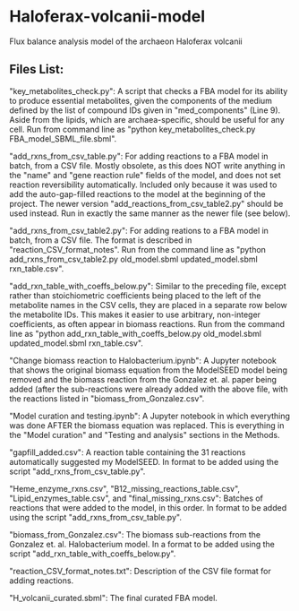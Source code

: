 # Haloferax-volcanii-model
Flux balance analysis model of the archaeon Haloferax volcanii

Files List:
------------
"key_metabolites_check.py": A script that checks a FBA model for its ability to produce essential metabolites, given the components of the medium defined by the list of compound IDs given in "med_components" (Line 9). Aside from the lipids, which are archaea-specific, should be useful for any cell. Run from command line as "python key_metabolites_check.py FBA_model_SBML_file.sbml".

"add_rxns_from_csv_table.py": For adding reactions to a FBA model in batch, from a CSV file. Mostly obsolete, as this does NOT write anything in the "name" and "gene reaction rule" fields of the model, and does not set reaction reversibility automatically. Included only because it was used to add the auto-gap-filled reactions to the model at the beginning of the project. The newer version "add_reactions_from_csv_table2.py" should be used instead. Run in exactly the same manner as the newer file (see below).

"add_rxns_from_csv_table2.py": For adding reations to a FBA model in batch, from a CSV file. The format is described in "reaction_CSV_format_notes". Run from the command line as "python add_rxns_from_csv_table2.py old_model.sbml updated_model.sbml rxn_table.csv".

"add_rxn_table_with_coeffs_below.py": Similar to the preceding file, except rather than stoichiometric coefficients being placed to the left of the metabolite names in the CSV cells, they are placed in a separate row below the metabolite IDs. This makes it easier to use arbitrary, non-integer coefficients, as often appear in biomass reactions. Run from the command line as "python add_rxn_table_with_coeffs_below.py old_model.sbml updated_model.sbml rxn_table.csv".

"Change biomass reaction to Halobacterium.ipynb": A Jupyter notebook that shows the original biomass equation from the ModelSEED model being removed and the biomass reaction from the Gonzalez et. al. paper being added (after the sub-reactions were already added with the above file, with the reactions listed in "biomass_from_Gonzalez.csv".

"Model curation and testing.ipynb": A Jupyter notebook in which everything was done AFTER the biomass equation was replaced. This is everything in the "Model curation" and "Testing and analysis" sections in the Methods.

"gapfill_added.csv": A reaction table containing the 31 reactions automatically suggested my ModelSEED. In format to be added using the script "add_rxns_from_csv_table.py".

"Heme_enzyme_rxns.csv", "B12_missing_reactions_table.csv", "Lipid_enzymes_table.csv", and "final_missing_rxns.csv": Batches of reactions that were added to the model, in this order. In format to be added using the script "add_rxns_from_csv_table.py".

"biomass_from_Gonzalez.csv": The biomass sub-reactions from the Gonzalez et. al. Halobacterium model. In a format to be added using the script "add_rxn_table_with_coeffs_below.py".

"reaction_CSV_format_notes.txt": Description of the CSV file format for adding reactions.

"H_volcanii_curated.sbml": The final curated FBA model.
